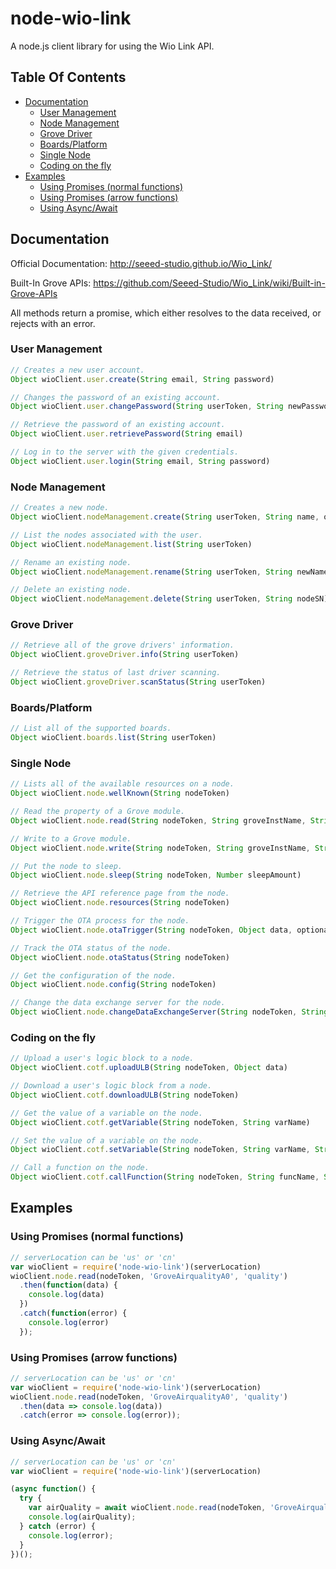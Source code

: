 # node-wio-link
A node.js client library for using the Wio Link API.

## Table Of Contents

* [Documentation](#documentation)
    * [User Management](#user-management)
    * [Node Management](#node-management)
    * [Grove Driver](#grove-driver)
    * [Boards/Platform](#boardsplatform)
    * [Single Node](#single-node)
    * [Coding on the fly](#coding-on-the-fly)
* [Examples](#examples)
    * [Using Promises (normal functions)](#using-promises-normal-functions)
    * [Using Promises (arrow functions)](#using-promises-arrow-functions)
    * [Using Async/Await](#using-asyncawait)

## Documentation
Official Documentation: http://seeed-studio.github.io/Wio_Link/

Built-In Grove APIs: https://github.com/Seeed-Studio/Wio_Link/wiki/Built-in-Grove-APIs

All methods return a promise, which either resolves to the data received, or rejects with an error.

### User Management
```javascript
// Creates a new user account.
Object wioClient.user.create(String email, String password)

// Changes the password of an existing account.
Object wioClient.user.changePassword(String userToken, String newPassword)

// Retrieve the password of an existing account.
Object wioClient.user.retrievePassword(String email)

// Log in to the server with the given credentials.
Object wioClient.user.login(String email, String password)
```

### Node Management
```javascript
// Creates a new node.
Object wioClient.nodeManagement.create(String userToken, String name, optional String boardType)

// List the nodes associated with the user.
Object wioClient.nodeManagement.list(String userToken)

// Rename an existing node.
Object wioClient.nodeManagement.rename(String userToken, String newName, String nodeSN)

// Delete an existing node.
Object wioClient.nodeManagement.delete(String userToken, String nodeSN)
```

### Grove Driver
```javascript
// Retrieve all of the grove drivers' information.
Object wioClient.groveDriver.info(String userToken)

// Retrieve the status of last driver scanning.
Object wioClient.groveDriver.scanStatus(String userToken)
```

### Boards/Platform
```javascript
// List all of the supported boards.
Object wioClient.boards.list(String userToken)
```

### Single Node
```javascript
// Lists all of the available resources on a node.
Object wioClient.node.wellKnown(String nodeToken)

// Read the property of a Grove module.
Object wioClient.node.read(String nodeToken, String groveInstName, String property, String...args)

// Write to a Grove module.
Object wioClient.node.write(String nodeToken, String groveInstName, String PropertyOrMethodOrAction, String...args)

// Put the node to sleep.
Object wioClient.node.sleep(String nodeToken, Number sleepAmount)

// Retrieve the API reference page from the node.
Object wioClient.node.resources(String nodeToken)

// Trigger the OTA process for the node.
Object wioClient.node.otaTrigger(String nodeToken, Object data, optional Number buildPhase)

// Track the OTA status of the node.
Object wioClient.node.otaStatus(String nodeToken)

// Get the configuration of the node.
Object wioClient.node.config(String nodeToken)

// Change the data exchange server for the node.
Object wioClient.node.changeDataExchangeServer(String nodeToken, String address, String dataxurl)
```

### Coding on the fly
```javascript
// Upload a user's logic block to a node.
Object wioClient.cotf.uploadULB(String nodeToken, Object data)

// Download a user's logic block from a node.
Object wioClient.cotf.downloadULB(String nodeToken)

// Get the value of a variable on the node.
Object wioClient.cotf.getVariable(String nodeToken, String varName)

// Set the value of a variable on the node.
Object wioClient.cotf.setVariable(String nodeToken, String varName, String varValue)

// Call a function on the node.
Object wioClient.cotf.callFunction(String nodeToken, String funcName, String arg)
```

## Examples
### Using Promises (normal functions)
```javascript
// serverLocation can be 'us' or 'cn'
var wioClient = require('node-wio-link')(serverLocation)
wioClient.node.read(nodeToken, 'GroveAirqualityA0', 'quality')
  .then(function(data) {
    console.log(data)
  })
  .catch(function(error) {
    console.log(error)
  });
```

### Using Promises (arrow functions)
```javascript
// serverLocation can be 'us' or 'cn'
var wioClient = require('node-wio-link')(serverLocation)
wioClient.node.read(nodeToken, 'GroveAirqualityA0', 'quality')
  .then(data => console.log(data))
  .catch(error => console.log(error));
```

### Using Async/Await
```javascript
// serverLocation can be 'us' or 'cn'
var wioClient = require('node-wio-link')(serverLocation)

(async function() {
  try {
    var airQuality = await wioClient.node.read(nodeToken, 'GroveAirqualityA0', 'quality');
    console.log(airQuality);
  } catch (error) {
    console.log(error);
  }
})();
```